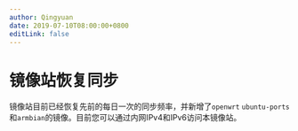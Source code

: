 ```yaml
---
author: Qingyuan
date: 2019-07-10T08:00:00+0800
editLink: false
---
```

# 镜像站恢复同步

镜像站目前已经恢复先前的每日一次的同步频率，并新增了`openwrt` `ubuntu-ports`和`armbian`的镜像。目前您可以通过内网IPv4和IPv6访问本镜像站。
